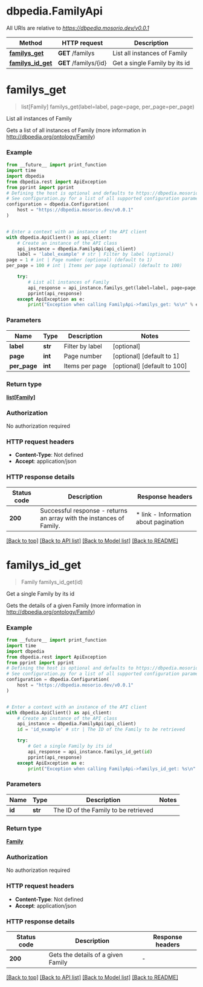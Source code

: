 # dbpedia.FamilyApi

All URIs are relative to *https://dbpedia.mosorio.dev/v0.0.1*

Method | HTTP request | Description
------------- | ------------- | -------------
[**familys_get**](FamilyApi.md#familys_get) | **GET** /familys | List all instances of Family
[**familys_id_get**](FamilyApi.md#familys_id_get) | **GET** /familys/{id} | Get a single Family by its id


# **familys_get**
> list[Family] familys_get(label=label, page=page, per_page=per_page)

List all instances of Family

Gets a list of all instances of Family (more information in http://dbpedia.org/ontology/Family)

### Example

```python
from __future__ import print_function
import time
import dbpedia
from dbpedia.rest import ApiException
from pprint import pprint
# Defining the host is optional and defaults to https://dbpedia.mosorio.dev/v0.0.1
# See configuration.py for a list of all supported configuration parameters.
configuration = dbpedia.Configuration(
    host = "https://dbpedia.mosorio.dev/v0.0.1"
)


# Enter a context with an instance of the API client
with dbpedia.ApiClient() as api_client:
    # Create an instance of the API class
    api_instance = dbpedia.FamilyApi(api_client)
    label = 'label_example' # str | Filter by label (optional)
page = 1 # int | Page number (optional) (default to 1)
per_page = 100 # int | Items per page (optional) (default to 100)

    try:
        # List all instances of Family
        api_response = api_instance.familys_get(label=label, page=page, per_page=per_page)
        pprint(api_response)
    except ApiException as e:
        print("Exception when calling FamilyApi->familys_get: %s\n" % e)
```

### Parameters

Name | Type | Description  | Notes
------------- | ------------- | ------------- | -------------
 **label** | **str**| Filter by label | [optional] 
 **page** | **int**| Page number | [optional] [default to 1]
 **per_page** | **int**| Items per page | [optional] [default to 100]

### Return type

[**list[Family]**](Family.md)

### Authorization

No authorization required

### HTTP request headers

 - **Content-Type**: Not defined
 - **Accept**: application/json

### HTTP response details
| Status code | Description | Response headers |
|-------------|-------------|------------------|
**200** | Successful response - returns an array with the instances of Family. |  * link - Information about pagination <br>  |

[[Back to top]](#) [[Back to API list]](../README.md#documentation-for-api-endpoints) [[Back to Model list]](../README.md#documentation-for-models) [[Back to README]](../README.md)

# **familys_id_get**
> Family familys_id_get(id)

Get a single Family by its id

Gets the details of a given Family (more information in http://dbpedia.org/ontology/Family)

### Example

```python
from __future__ import print_function
import time
import dbpedia
from dbpedia.rest import ApiException
from pprint import pprint
# Defining the host is optional and defaults to https://dbpedia.mosorio.dev/v0.0.1
# See configuration.py for a list of all supported configuration parameters.
configuration = dbpedia.Configuration(
    host = "https://dbpedia.mosorio.dev/v0.0.1"
)


# Enter a context with an instance of the API client
with dbpedia.ApiClient() as api_client:
    # Create an instance of the API class
    api_instance = dbpedia.FamilyApi(api_client)
    id = 'id_example' # str | The ID of the Family to be retrieved

    try:
        # Get a single Family by its id
        api_response = api_instance.familys_id_get(id)
        pprint(api_response)
    except ApiException as e:
        print("Exception when calling FamilyApi->familys_id_get: %s\n" % e)
```

### Parameters

Name | Type | Description  | Notes
------------- | ------------- | ------------- | -------------
 **id** | **str**| The ID of the Family to be retrieved | 

### Return type

[**Family**](Family.md)

### Authorization

No authorization required

### HTTP request headers

 - **Content-Type**: Not defined
 - **Accept**: application/json

### HTTP response details
| Status code | Description | Response headers |
|-------------|-------------|------------------|
**200** | Gets the details of a given Family |  -  |

[[Back to top]](#) [[Back to API list]](../README.md#documentation-for-api-endpoints) [[Back to Model list]](../README.md#documentation-for-models) [[Back to README]](../README.md)


